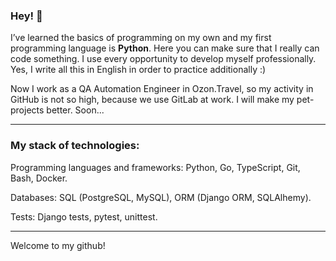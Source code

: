 ### Hey! :wave:

I’ve learned the basics of programming on my own and my first programming language is **Python**. Here you can make sure that I really can code something. I use every opportunity to develop myself professionally. Yes, I write all this in English in order to practice additionally :)

Now I work as a QA Automation Engineer in Ozon.Travel, so my activity in GitHub is not so high, because we use GitLab at work. I will make my pet-projects better. Soon...

***

### My stack of technologies:

Programming languages and frameworks: Python, Go, TypeScript, Git, Bash, Docker.

Databases: SQL (PostgreSQL, MySQL), ORM (Django ORM, SQLAlhemy).

Tests: Django tests, pytest, unittest.

***

Welcome to my github!
